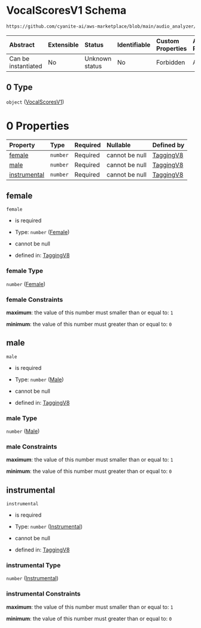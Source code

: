 # VocalScoresV1 Schema

```txt
https://github.com/cyanite-ai/aws-marketplace/blob/main/audio_analyzer/schemes/marketplace_v1/schema/TaggingV8.schema.json#/$defs/VocalV1/properties/scores/anyOf/0
```



| Abstract            | Extensible | Status         | Identifiable | Custom Properties | Additional Properties | Access Restrictions | Defined In                                                                     |
| :------------------ | :--------- | :------------- | :----------- | :---------------- | :-------------------- | :------------------ | :----------------------------------------------------------------------------- |
| Can be instantiated | No         | Unknown status | No           | Forbidden         | Allowed               | none                | [TaggingV8.schema.json\*](../out/TaggingV8.schema.json "open original schema") |

## 0 Type

`object` ([VocalScoresV1](taggingv8-defs-vocalscoresv1.md))

# 0 Properties

| Property                      | Type     | Required | Nullable       | Defined by                                                                                                                                                                                                                                     |
| :---------------------------- | :------- | :------- | :------------- | :--------------------------------------------------------------------------------------------------------------------------------------------------------------------------------------------------------------------------------------------- |
| [female](#female)             | `number` | Required | cannot be null | [TaggingV8](taggingv8-defs-vocalscoresv1-properties-female.md "https://github.com/cyanite-ai/aws-marketplace/blob/main/audio_analyzer/schemes/marketplace_v1/schema/TaggingV8.schema.json#/$defs/VocalScoresV1/properties/female")             |
| [male](#male)                 | `number` | Required | cannot be null | [TaggingV8](taggingv8-defs-vocalscoresv1-properties-male.md "https://github.com/cyanite-ai/aws-marketplace/blob/main/audio_analyzer/schemes/marketplace_v1/schema/TaggingV8.schema.json#/$defs/VocalScoresV1/properties/male")                 |
| [instrumental](#instrumental) | `number` | Required | cannot be null | [TaggingV8](taggingv8-defs-vocalscoresv1-properties-instrumental.md "https://github.com/cyanite-ai/aws-marketplace/blob/main/audio_analyzer/schemes/marketplace_v1/schema/TaggingV8.schema.json#/$defs/VocalScoresV1/properties/instrumental") |

## female



`female`

* is required

* Type: `number` ([Female](taggingv8-defs-vocalscoresv1-properties-female.md))

* cannot be null

* defined in: [TaggingV8](taggingv8-defs-vocalscoresv1-properties-female.md "https://github.com/cyanite-ai/aws-marketplace/blob/main/audio_analyzer/schemes/marketplace_v1/schema/TaggingV8.schema.json#/$defs/VocalScoresV1/properties/female")

### female Type

`number` ([Female](taggingv8-defs-vocalscoresv1-properties-female.md))

### female Constraints

**maximum**: the value of this number must smaller than or equal to: `1`

**minimum**: the value of this number must greater than or equal to: `0`

## male



`male`

* is required

* Type: `number` ([Male](taggingv8-defs-vocalscoresv1-properties-male.md))

* cannot be null

* defined in: [TaggingV8](taggingv8-defs-vocalscoresv1-properties-male.md "https://github.com/cyanite-ai/aws-marketplace/blob/main/audio_analyzer/schemes/marketplace_v1/schema/TaggingV8.schema.json#/$defs/VocalScoresV1/properties/male")

### male Type

`number` ([Male](taggingv8-defs-vocalscoresv1-properties-male.md))

### male Constraints

**maximum**: the value of this number must smaller than or equal to: `1`

**minimum**: the value of this number must greater than or equal to: `0`

## instrumental



`instrumental`

* is required

* Type: `number` ([Instrumental](taggingv8-defs-vocalscoresv1-properties-instrumental.md))

* cannot be null

* defined in: [TaggingV8](taggingv8-defs-vocalscoresv1-properties-instrumental.md "https://github.com/cyanite-ai/aws-marketplace/blob/main/audio_analyzer/schemes/marketplace_v1/schema/TaggingV8.schema.json#/$defs/VocalScoresV1/properties/instrumental")

### instrumental Type

`number` ([Instrumental](taggingv8-defs-vocalscoresv1-properties-instrumental.md))

### instrumental Constraints

**maximum**: the value of this number must smaller than or equal to: `1`

**minimum**: the value of this number must greater than or equal to: `0`
